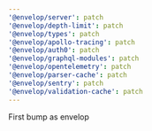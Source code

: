```yaml
---
'@envelop/server': patch
'@envelop/depth-limit': patch
'@envelop/types': patch
'@envelop/apollo-tracing': patch
'@envelop/auth0': patch
'@envelop/graphql-modules': patch
'@envelop/opentelemetry': patch
'@envelop/parser-cache': patch
'@envelop/sentry': patch
'@envelop/validation-cache': patch
---
```


First bump as envelop
